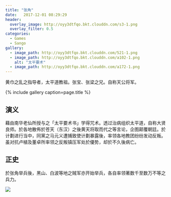 ```yaml
---
title: "张角"
date:   2017-12-01 08:29:29
header:
  overlay_image: http://oyy3dtfqo.bkt.clouddn.com/s3-1.png
  overlay_filter: 0.5
categories:
  - Games
  - Sango
gallery:
  - image_path: http://oyy3dtfqo.bkt.clouddn.com/521-1.png
  - image_path: http://oyy3dtfqo.bkt.clouddn.com/a102-1.png
    alt: "太平要术"
  - image_path: http://oyy3dtfqo.bkt.clouddn.com/a172-1.png
---
```


黄巾之乱之指导者，太平道教祖。张宝、张梁之兄。自称天公将军。

{% include gallery caption=page.title %}

## 演义

藉由南华老仙所授与之「太平要术书」学得咒术。透过治病组织太平道，自称大贤良师。於各地散佈於苍天（东汉）之後黄天将取而代之等言论，企图颠覆朝廷。於计劃进行当中，同黨之马元义遭捕致使计劃暴露後，率领各地教团纷纷发动反叛。虽对抗卢植及董卓所率领之反叛镇压军处於優势，却於不久後病亡。

## 正史

於张角举兵後，黑山、白波等地之贼军亦开始举兵，各自率领著数千至数万不等之兵力。

![](http://oyy3dtfqo.bkt.clouddn.com/f385-1.png)